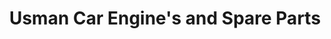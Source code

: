 ---
title: "Usman Car Engine's and Spare Parts"
url: /karachi/usman-car-engines-and-spare-parts/
shop: wholesale
---